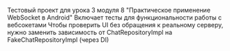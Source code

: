 Тестовый проект для урока 3 модуля 8 "Практическое применение WebSocket в Android"
Включает тесты для функциональности работы с вебсокетами
Чтобы проверить UI без обращения к реальному серверу, нужно заменить зависимость от ChatRepositoryImpl на FakeChatRepositoryImpl (через DI)
